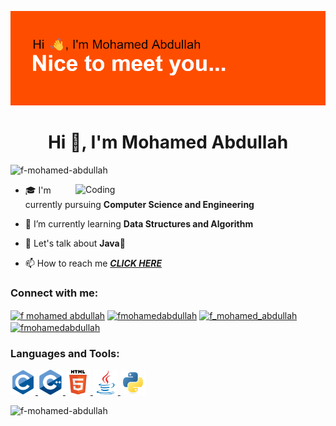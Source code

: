 [![MasterHead](https://github.com/F-Mohamed-Abdullah/F-Mohamed-Abdullah/blob/main/header.png)](https://www.linkedin.com/in/f-mohamed-abdullah-67877a243/)


<h1 align="center">Hi 👋, I'm Mohamed Abdullah</h1>
<p align="left"> <img src="https://komarev.com/ghpvc/?username=f-mohamed-abdullah&label=Profile%20views&color=0e75b6&style=flat" alt="f-mohamed-abdullah" /> </p>
<img align="right" alt="Coding" width="400" src="https://miro.medium.com/max/1400/1*IRFhWNqusUWbTsB1hQXhrQ.gif">

- 🎓 I'm currently pursuing <b>Computer Science and Engineering</b> 

- 🎯 I’m currently learning <b>Data Structures and Algorithm</b>

- 💬 Let's talk about <b>Java🍵</b>

- 📫 How to reach me <a href="mailto:abdullahfakrudeen2020@gmail.com">***CLICK HERE***</a>

<h3 align="left">Connect with me:</h3>
<p align="left">
<a href="https://www.linkedin.com/in/f-mohamed-abdullah-67877a243/" target="blank"><img align="center" src="https://raw.githubusercontent.com/rahuldkjain/github-profile-readme-generator/master/src/images/icons/Social/linked-in-alt.svg" alt="f mohamed abdullah" height="30" width="40" /></a>
<a href="https://www.hackerrank.com/f___ma" target="blank"><img align="center" src="https://raw.githubusercontent.com/rahuldkjain/github-profile-readme-generator/master/src/images/icons/Social/hackerrank.svg" alt="fmohamedabdullah" height="30" width="40" /></a>
<a href="https://www.leetcode.com/f_mohamed_abdullah" target="blank"><img align="center" src="https://raw.githubusercontent.com/rahuldkjain/github-profile-readme-generator/master/src/images/icons/Social/leet-code.svg" alt="f_mohamed_abdullah" height="30" width="40" /></a>
<a href="https://auth.geeksforgeeks.org/user/fmohamedabdullah" target="blank"><img align="center" src="https://raw.githubusercontent.com/rahuldkjain/github-profile-readme-generator/master/src/images/icons/Social/geeks-for-geeks.svg" alt="fmohamedabdullah" height="30" width="40" /></a>
</p>

<h3 align="left">Languages and Tools:</h3>
<p align="left"> <a href="https://www.cprogramming.com/" target="_blank" rel="noreferrer"> <img src="https://raw.githubusercontent.com/devicons/devicon/master/icons/c/c-original.svg" alt="c" width="40" height="40"/> </a> <a href="https://www.w3schools.com/cpp/" target="_blank" rel="noreferrer"> <img src="https://raw.githubusercontent.com/devicons/devicon/master/icons/cplusplus/cplusplus-original.svg" alt="cplusplus" width="40" height="40"/> </a> <a href="https://www.w3.org/html/" target="_blank" rel="noreferrer"> <img src="https://raw.githubusercontent.com/devicons/devicon/master/icons/html5/html5-original-wordmark.svg" alt="html5" width="40" height="40"/> </a> <a href="https://www.java.com" target="_blank" rel="noreferrer"> <img src="https://raw.githubusercontent.com/devicons/devicon/master/icons/java/java-original.svg" alt="java" width="40" height="40"/> </a> <a href="https://www.python.org" target="_blank" rel="noreferrer"> <img src="https://raw.githubusercontent.com/devicons/devicon/master/icons/python/python-original.svg" alt="python" width="40" height="40"/> </a> </p>




<p><img align="left" src="https://github-readme-stats.vercel.app/api/top-langs?username=F-Mohamed-Abdullah&show_icons=true&locale=en&layout=compact" alt="f-mohamed-abdullah" /></p>

